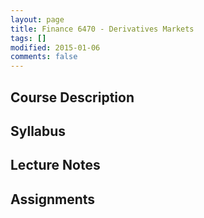 ```yaml
---
layout: page
title: Finance 6470 - Derivatives Markets
tags: []
modified: 2015-01-06
comments: false
---
```


## Course Description 


## Syllabus

## Lecture Notes


## Assignments

